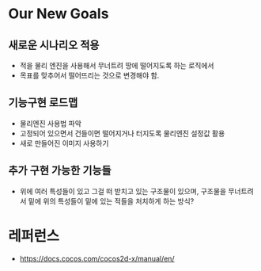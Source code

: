 # Our New Goals
## 새로운 시나리오 적용
* 적을 물리 엔진을 사용해서 무너트려 땅에 떨어지도록 하는 로직에서
* 목표를 맞추어서 떨어뜨리는 것으로 변경해야 함.
## 기능구현 로드맵
* 물리엔진 사용법 파악
* 고정되어 있으면서 건들이면 떨어지거나 터지도록 물리엔진 설정값 활용
* 새로 만들어진 이미지 사용하기
## 추가 구현 가능한 기능들
* 위에 여러 특성들이 있고 그걸 떠 받치고 있는 구조물이 있으며, 구조물을 무너트려서 밑에 위의 특성들이 밑에 있는 적들을 처치하게 하는 방식?
  
# 레퍼런스
* https://docs.cocos.com/cocos2d-x/manual/en/
  
